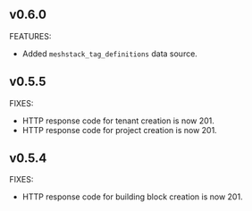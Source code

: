 ## v0.6.0

FEATURES:
- Added `meshstack_tag_definitions` data source.

## v0.5.5

FIXES:
- HTTP response code for tenant creation is now 201.
- HTTP response code for project creation is now 201.


## v0.5.4

FIXES:
- HTTP response code for building block creation is now 201.
